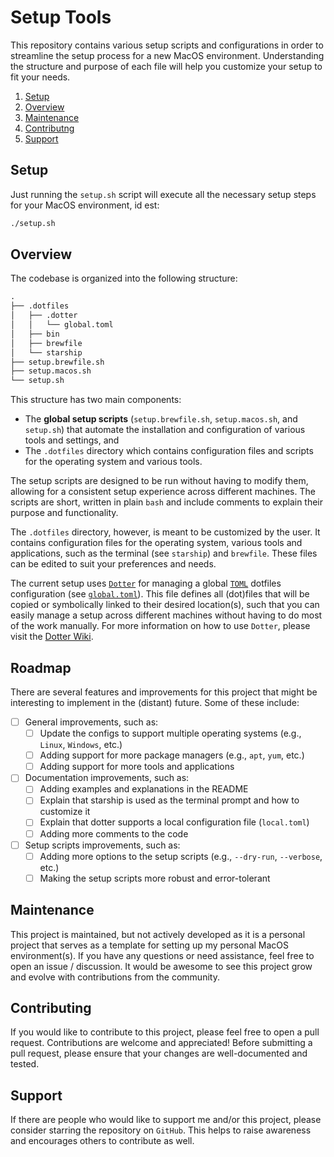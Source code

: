 # Setup Tools

This repository contains various setup scripts and configurations in order to streamline the setup process for a new MacOS environment. Understanding the structure and purpose of each file will help you customize your setup to fit your needs.

1. [Setup](#setup)
2. [Overview](#overview)
3. [Maintenance](#maintenance)
4. [Contributng](#contributing)
5. [Support](#support)

## Setup

Just running the `setup.sh` script will execute all the necessary setup steps for your MacOS environment, id est:

```sh
./setup.sh
```

## Overview

The codebase is organized into the following structure:

```txt
.
├── .dotfiles
│   ├── .dotter
│   │   └── global.toml
│   ├── bin
│   ├── brewfile
│   └── starship
├── setup.brewfile.sh
├── setup.macos.sh
└── setup.sh
```

This structure has two main components:

* The **global setup scripts** (`setup.brewfile.sh`, `setup.macos.sh`, and `setup.sh`) that automate the installation and configuration of various tools and settings, and
* The `.dotfiles` directory which contains configuration files and scripts for the operating system and various tools.

The setup scripts are designed to be run without having to modify them, allowing for a consistent setup experience across different machines. The scripts are short, written in plain `bash` and include comments to explain their purpose and functionality.

The `.dotfiles` directory, however, is meant to be customized by the user. It contains configuration files for the operating system, various tools and applications, such as the terminal (see `starship`) and `brewfile`. These files can be edited to suit your preferences and needs.

The current setup uses [`Dotter`](https://github.com/SuperCuber/dotter) for managing a global [`TOML`](https://toml.io) dotfiles configuration (see [`global.toml`](.dotfiles/.dotter/global.toml)). This file defines all (dot)files that will be copied or symbolically linked to their desired location(s), such that you can easily manage a setup across different machines without having to do most of the work manually. For more information on how to use `Dotter`, please visit the [Dotter Wiki](https://github.com/SuperCuber/dotter/wiki).

## Roadmap

There are several features and improvements for this project that might be interesting to implement in the (distant) future. Some of these include:

* [ ] General improvements, such as:
  * [ ] Update the configs to support multiple operating systems (e.g., `Linux`, `Windows`, etc.)
  * [ ] Adding support for more package managers (e.g., `apt`, `yum`, etc.)
  * [ ] Adding support for more tools and applications

* [ ] Documentation improvements, such as:
  * [ ] Adding examples and explanations in the README
  * [ ] Explain that starship is used as the terminal prompt and how to customize it
  * [ ] Explain that dotter supports a local configuration file (`local.toml`)
  * [ ] Adding more comments to the code

* [ ] Setup scripts improvements, such as:
  * [ ] Adding more options to the setup scripts (e.g., `--dry-run`, `--verbose`, etc.)
  * [ ] Making the setup scripts more robust and error-tolerant

## Maintenance

This project is maintained, but not actively developed as it is a personal project that serves as a template for setting up my personal MacOS environment(s). If you have any questions or need assistance, feel free to open an issue / discussion. It would be awesome to see this project grow and evolve with contributions from the community.

## Contributing

If you would like to contribute to this project, please feel free to open a pull request. Contributions are welcome and appreciated! Before submitting a pull request, please ensure that your changes are well-documented and tested.

## Support

If there are people who would like to support me and/or this project, please consider starring the repository on `GitHub`. This helps to raise awareness and encourages others to contribute as well.
